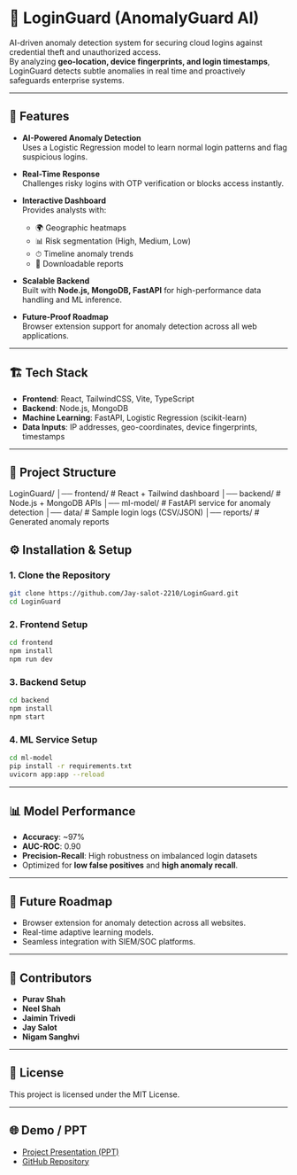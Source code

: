 # 🔐 LoginGuard (AnomalyGuard AI)

AI-driven anomaly detection system for securing cloud logins against credential theft and unauthorized access.  
By analyzing **geo-location, device fingerprints, and login timestamps**, LoginGuard detects subtle anomalies in real time and proactively safeguards enterprise systems.

---

## 🚀 Features

- **AI-Powered Anomaly Detection**  
  Uses a Logistic Regression model to learn normal login patterns and flag suspicious logins.  

- **Real-Time Response**  
  Challenges risky logins with OTP verification or blocks access instantly.  

- **Interactive Dashboard**  
  Provides analysts with:
  - 🌍 Geographic heatmaps  
  - 📊 Risk segmentation (High, Medium, Low)  
  - ⏱ Timeline anomaly trends  
  - 📑 Downloadable reports  

- **Scalable Backend**  
  Built with **Node.js, MongoDB, FastAPI** for high-performance data handling and ML inference.  

- **Future-Proof Roadmap**  
  Browser extension support for anomaly detection across all web applications.  

---

## 🏗️ Tech Stack

- **Frontend**: React, TailwindCSS, Vite, TypeScript  
- **Backend**: Node.js, MongoDB  
- **Machine Learning**: FastAPI, Logistic Regression (scikit-learn)  
- **Data Inputs**: IP addresses, geo-coordinates, device fingerprints, timestamps  

---

## 📂 Project Structure



LoginGuard/
│── frontend/         # React + Tailwind dashboard
│── backend/          # Node.js + MongoDB APIs
│── ml-model/         # FastAPI service for anomaly detection
│── data/             # Sample login logs (CSV/JSON)
│── reports/          # Generated anomaly reports


## ⚙️ Installation & Setup

### 1. Clone the Repository
```bash
git clone https://github.com/Jay-salot-2210/LoginGuard.git
cd LoginGuard
````

### 2. Frontend Setup

```bash
cd frontend
npm install
npm run dev
```

### 3. Backend Setup

```bash
cd backend
npm install
npm start
```

### 4. ML Service Setup

```bash
cd ml-model
pip install -r requirements.txt
uvicorn app:app --reload
```

---

## 📊 Model Performance

* **Accuracy**: \~97%
* **AUC-ROC**: 0.90
* **Precision-Recall**: High robustness on imbalanced login datasets
* Optimized for **low false positives** and **high anomaly recall**.

---

## 🔮 Future Roadmap

* Browser extension for anomaly detection across all websites.
* Real-time adaptive learning models.
* Seamless integration with SIEM/SOC platforms.

---

## 🤝 Contributors

* **Purav Shah**
* **Neel Shah**
* **Jaimin Trivedi**
* **Jay Salot**
* **Nigam Sanghvi**

---

## 📜 License

This project is licensed under the MIT License.

---

## 🌐 Demo / PPT

* [Project Presentation (PPT)](./docs/AnomalyGuard-AI.pptx)
* [GitHub Repository](https://github.com/Jay-salot-2210/LoginGuard)
